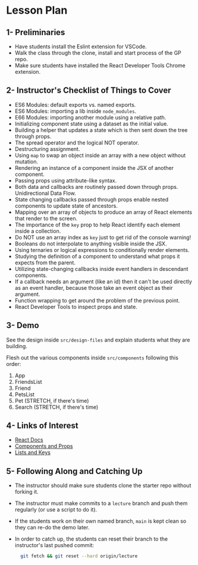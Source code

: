 # Lesson Plan

## 1- Preliminaries

* Have students install the Eslint extension for VSCode.
* Walk the class through the clone, install and start process of the GP repo.
* Make sure students have installed the React Developer Tools Chrome extension.

## 2- Instructor's Checklist of Things to Cover

* ES6 Modules: default exports vs. named exports.
* ES6 Modules: importing a lib inside `node_modules`.
* E66 Modules: importing another module using a relative path.
* Initializing component state using a dataset as the initial value.
* Building a helper that updates a state which is then sent down the tree through props.
* The spread operator and the logical NOT operator.
* Destructuring assignment.
* Using `map` to swap an object inside an array with a new object without mutation.
* Rendering an instance of a component inside the JSX of another component.
* Passing props using attribute-like syntax.
* Both data and callbacks are routinely passed down through props. Unidirectional Data Flow.
* State changing callbacks passed through props enable nested components to update state of ancestors.
* Mapping over an array of objects to produce an array of React elements that render to the screen.
* The importance of the `key` prop to help React identify each element inside a collection.
* Do NOT use an array index as `key` just to get rid of the console warning!
* Booleans do not interpolate to anything visible inside the JSX.
* Using ternaries or logical expressions to conditionally render elements.
* Studying the definition of a component to understand what props it expects from the parent.
* Utilizing state-changing callbacks inside event handlers in descendant components.
* If a callback needs an argument (like an id) then it can't be used directly as an event handler, because those take an event object as their argument.
* Function wrapping to get around the problem of the previous point.
* React Developer Tools to inspect props and state.

## 3- Demo

See the design inside `src/design-files` and explain students what they are building.

Flesh out the various components inside `src/components` following this order:

1. App
2. FriendsList
3. Friend
4. PetsList
5. Pet (STRETCH, if there's time)
6. Search (STRETCH, if there's time)

## 4- Links of Interest

* [React Docs](https://reactjs.org/docs/getting-started.html)
* [Components and Props](https://reactjs.org/docs/components-and-props.html)
* [Lists and Keys](https://reactjs.org/docs/lists-and-keys.html)

## 5- Following Along and Catching Up

* The instructor should make sure students clone the starter repo without forking it.
* The instructor must make commits to a `lecture` branch and push them regularly (or use a script to do it).
* If the students work on their own named branch, `main` is kept clean so they can re-do the demo later.
* In order to catch up, the students can reset their branch to the instructor's last pushed commit:

  ```bash
    git fetch && git reset --hard origin/lecture
  ```
